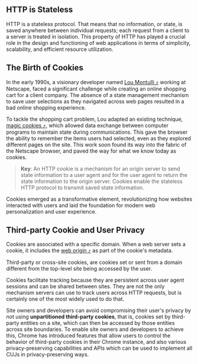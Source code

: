 ## HTTP is Stateless

HTTP is a stateless protocol. That means that no information, or state, is saved anywhere between individual requests; each request from a client to a server is treated in isolation. This property of HTTP has played a crucial role in the design and functioning of web applications in terms of simplicity, scalability, and efficient resource utilization.

## The Birth of Cookies

In the early 1990s, a visionary developer named [Lou Montulli &#10548;](https://en.wikipedia.org/wiki/Lou_Montulli) working at Netscape, faced a significant challenge while creating an online shopping cart for a client company. The absence of a state management mechanism to save user selections as they navigated across web pages resulted in a bad online shopping experience.

To tackle the shopping cart problem, Lou adapted an existing technique, [magic cookies &#10548;](https://en.wikipedia.org/wiki/Magic_cookie), which allowed data exchange between computer programs to maintain state during communications. This gave the browser the ability to remember the items users had selected, even as they explored different pages on the site. This work soon found its way into the fabric of the Netscape browser, and paved the way for what we know today as cookies.

> **Key**: An HTTP cookie is a mechanism for an origin server to send state information to a user agent and for the user agent to return the state information to the origin server. Cookies enable the stateless HTTP protocol to transmit saved state information.

Cookies emerged as a transformative element, revolutionizing how websites interacted with users and laid the foundation for modern web personalization and user experience.

## Third-party Cookie and User Privacy

Cookies are associated with a specific domain. When a web server sets a cookie, it includes the [web origin &#10548;](https://web.dev/same-site-same-origin/) as part of the cookie's metadata.

Third-party or cross-site cookies, are cookies set or sent from a domain different from the top-level site being accessed by the user.

Cookies facilitate tracking because they are persistent across user agent sessions and can be shared between sites. They are not the only mechanism servers can use to track users across HTTP requests, but is certainly one of the most widely used to do that.

Site owners and developers can avoid compromising their user's privacy by not using **unpartitioned third-party cookies**, that is, cookies set by third-party entities on a site, which can then be accessed by those entities across site boundaries. To enable site owners and developers to achieve this, Chrome has introduced features that allow users to control the behavior of third-party cookies in their Chrome instance, and also various privacy-preserving capabilities and APIs which can be used to implement all CUJs in privacy-preserving ways.
